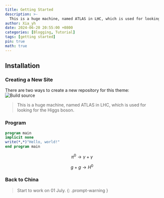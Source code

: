 ```yaml
---
title: Getting Started
description: >-
  This is a huge machine, named ATLAS in LHC, which is used for looking for the Higgs boson.
author: Xia_yh
date: 2024-06-20 20:55:00 +0800
categories: [Blogging, Tutorial]
tags: [getting started]
pin: true
math: true
---
```


## Installation

### Creating a New Site

There are two ways to create a new repository for this theme:
![Build source](/Figs/LHC.jpg)
> This is a huge machine, named ATLAS in LHC, which is used for looking for the Higgs boson.

### Program
```fortran
program main
implicit none
write(*,*)"Hello, world!"
end program main
```

$$
\pi^0 \rightarrow \gamma+\gamma
$$

$$
g+g \rightarrow H^0
$$

### Back to China
>Start to work on 01 July.
{: .prompt-warning }

